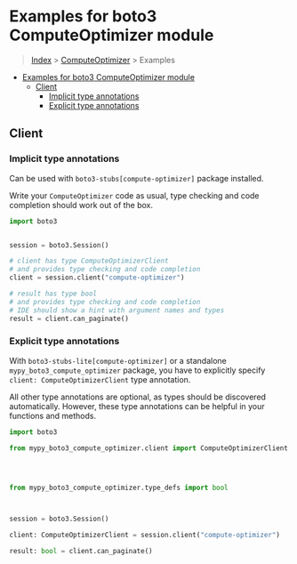 <a id="examples-for-boto3-computeoptimizer-module"></a>

# Examples for boto3 ComputeOptimizer module

> [Index](../README.md) > [ComputeOptimizer](./README.md) > Examples

- [Examples for boto3 ComputeOptimizer module](#examples-for-boto3-computeoptimizer-module)
  - [Client](#client)
    - [Implicit type annotations](#implicit-type-annotations)
    - [Explicit type annotations](#explicit-type-annotations)

<a id="client"></a>

## Client

<a id="implicit-type-annotations"></a>

### Implicit type annotations

Can be used with `boto3-stubs[compute-optimizer]` package installed.

Write your `ComputeOptimizer` code as usual, type checking and code completion
should work out of the box.

```python
import boto3


session = boto3.Session()

# client has type ComputeOptimizerClient
# and provides type checking and code completion
client = session.client("compute-optimizer")

# result has type bool
# and provides type checking and code completion
# IDE should show a hint with argument names and types
result = client.can_paginate()
```

<a id="explicit-type-annotations"></a>

### Explicit type annotations

With `boto3-stubs-lite[compute-optimizer]` or a standalone
`mypy_boto3_compute_optimizer` package, you have to explicitly specify
`client: ComputeOptimizerClient` type annotation.

All other type annotations are optional, as types should be discovered
automatically. However, these type annotations can be helpful in your functions
and methods.

```python
import boto3

from mypy_boto3_compute_optimizer.client import ComputeOptimizerClient




from mypy_boto3_compute_optimizer.type_defs import bool



session = boto3.Session()

client: ComputeOptimizerClient = session.client("compute-optimizer")

result: bool = client.can_paginate()
```
